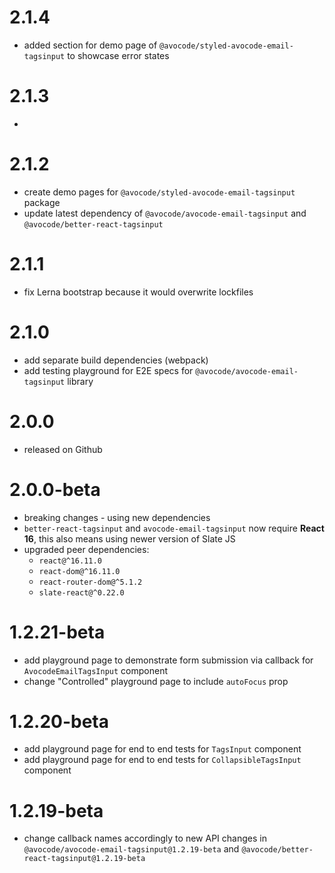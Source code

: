 # 2.1.4

- added section for demo page of `@avocode/styled-avocode-email-tagsinput`
  to showcase error states

# 2.1.3

-

# 2.1.2

- create demo pages for `@avocode/styled-avocode-email-tagsinput` package
- update latest dependency of `@avocode/avocode-email-tagsinput` and
  `@avocode/better-react-tagsinput`

# 2.1.1

- fix Lerna bootstrap because it would overwrite lockfiles

# 2.1.0

- add separate build dependencies (webpack)
- add testing playground for E2E specs for `@avocode/avocode-email-tagsinput`
  library

# 2.0.0

- released on Github

# 2.0.0-beta

- breaking changes - using new dependencies
- `better-react-tagsinput` and `avocode-email-tagsinput` now require **React 16**, this
  also means using newer version of Slate JS
- upgraded peer dependencies:
  * `react@^16.11.0`
  * `react-dom@^16.11.0`
  * `react-router-dom@^5.1.2`
  * `slate-react@^0.22.0`

# 1.2.21-beta

- add playground page to demonstrate form submission via callback for `AvocodeEmailTagsInput` component
- change "Controlled" playground page to include `autoFocus` prop

# 1.2.20-beta

- add playground page for end to end tests for `TagsInput` component
- add playground page for end to end tests for `CollapsibleTagsInput` component

# 1.2.19-beta

- change callback names accordingly to new API changes in `@avocode/avocode-email-tagsinput@1.2.19-beta` and `@avocode/better-react-tagsinput@1.2.19-beta`
